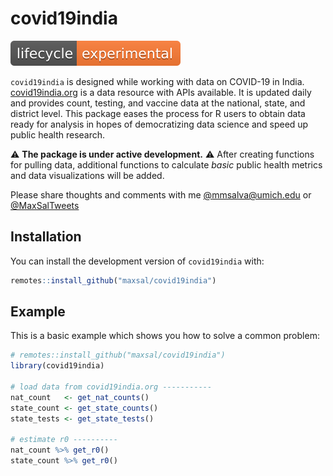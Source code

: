 
# covid19india

<!-- badges: start -->
![lifecycle](https://raw.githubusercontent.com/maxsal/covid19india/main/man/figures/lifecycle-experimental.svg)
<!-- badges: end -->

`covid19india` is designed while working with data on COVID-19 in India. [covid19india.org](https://covid19india.org) is 
a data resource with APIs available. It is updated daily and provides count, testing, and vaccine data 
at the national, state, and district level. This package eases the process for R users to obtain data 
ready for analysis in hopes of democratizing data science and speed up public health research.

:warning: **The package is under active development.** :warning: After creating functions for pulling data,
additional functions to calculate *basic* public health metrics and data visualizations will be added.

Please share thoughts and comments with me [@mmsalva@umich.edu](mailto:mmsalva@umich.edu) or [@MaxSalTweets](twitter.com/MaxSalTweets)

## Installation

You can install the development version of `covid19india` with:

``` r
remotes::install_github("maxsal/covid19india")
```

## Example

This is a basic example which shows you how to solve a common problem:

``` r
# remotes::install_github("maxsal/covid19india")
library(covid19india)

# load data from covid19india.org -----------
nat_count   <- get_nat_counts()
state_count <- get_state_counts()
state_tests <- get_state_tests()

# estimate r0 ----------
nat_count %>% get_r0()
state_count %>% get_r0()

```

